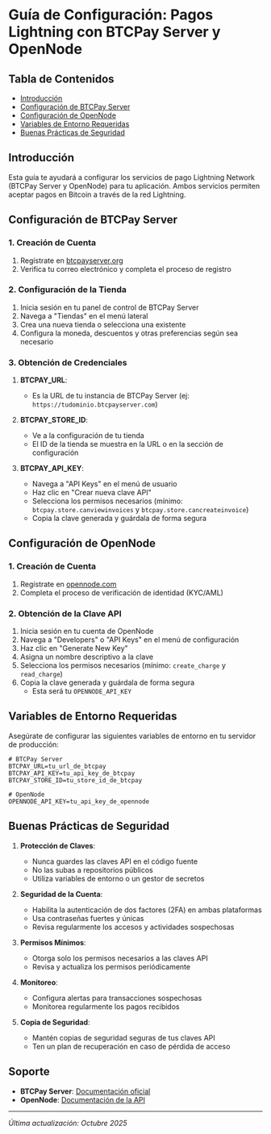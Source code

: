 # Guía de Configuración: Pagos Lightning con BTCPay Server y OpenNode

## Tabla de Contenidos
- [Introducción](#introducción)
- [Configuración de BTCPay Server](#configuración-de-btcpay-server)
- [Configuración de OpenNode](#configuración-de-opennode)
- [Variables de Entorno Requeridas](#variables-de-entorno-requeridas)
- [Buenas Prácticas de Seguridad](#buenas-prácticas-de-seguridad)

## Introducción

Esta guía te ayudará a configurar los servicios de pago Lightning Network (BTCPay Server y OpenNode) para tu aplicación. Ambos servicios permiten aceptar pagos en Bitcoin a través de la red Lightning.

## Configuración de BTCPay Server

### 1. Creación de Cuenta
1. Regístrate en [btcpayserver.org](https://btcpayserver.org/)
2. Verifica tu correo electrónico y completa el proceso de registro

### 2. Configuración de la Tienda
1. Inicia sesión en tu panel de control de BTCPay Server
2. Navega a "Tiendas" en el menú lateral
3. Crea una nueva tienda o selecciona una existente
4. Configura la moneda, descuentos y otras preferencias según sea necesario

### 3. Obtención de Credenciales
1. **BTCPAY_URL**: 
   - Es la URL de tu instancia de BTCPay Server (ej: `https://tudominio.btcpayserver.com`)

2. **BTCPAY_STORE_ID**:
   - Ve a la configuración de tu tienda
   - El ID de la tienda se muestra en la URL o en la sección de configuración

3. **BTCPAY_API_KEY**:
   - Navega a "API Keys" en el menú de usuario
   - Haz clic en "Crear nueva clave API"
   - Selecciona los permisos necesarios (mínimo: `btcpay.store.canviewinvoices` y `btcpay.store.cancreateinvoice`)
   - Copia la clave generada y guárdala de forma segura

## Configuración de OpenNode

### 1. Creación de Cuenta
1. Regístrate en [opennode.com](https://www.opennode.com/)
2. Completa el proceso de verificación de identidad (KYC/AML)

### 2. Obtención de la Clave API
1. Inicia sesión en tu cuenta de OpenNode
2. Navega a "Developers" o "API Keys" en el menú de configuración
3. Haz clic en "Generate New Key"
4. Asigna un nombre descriptivo a la clave
5. Selecciona los permisos necesarios (mínimo: `create_charge` y `read_charge`)
6. Copia la clave generada y guárdala de forma segura
   - Esta será tu `OPENNODE_API_KEY`

## Variables de Entorno Requeridas

Asegúrate de configurar las siguientes variables de entorno en tu servidor de producción:

```env
# BTCPay Server
BTCPAY_URL=tu_url_de_btcpay
BTCPAY_API_KEY=tu_api_key_de_btcpay
BTCPAY_STORE_ID=tu_store_id_de_btcpay

# OpenNode
OPENNODE_API_KEY=tu_api_key_de_opennode
```

## Buenas Prácticas de Seguridad

1. **Protección de Claves**:
   - Nunca guardes las claves API en el código fuente
   - No las subas a repositorios públicos
   - Utiliza variables de entorno o un gestor de secretos

2. **Seguridad de la Cuenta**:
   - Habilita la autenticación de dos factores (2FA) en ambas plataformas
   - Usa contraseñas fuertes y únicas
   - Revisa regularmente los accesos y actividades sospechosas

3. **Permisos Mínimos**:
   - Otorga solo los permisos necesarios a las claves API
   - Revisa y actualiza los permisos periódicamente

4. **Monitoreo**:
   - Configura alertas para transacciones sospechosas
   - Monitorea regularmente los pagos recibidos

5. **Copia de Seguridad**:
   - Mantén copias de seguridad seguras de tus claves API
   - Ten un plan de recuperación en caso de pérdida de acceso

## Soporte

- **BTCPay Server**: [Documentación oficial](https://docs.btcpayserver.org/)
- **OpenNode**: [Documentación de la API](https://developers.opennode.com/)

---

*Última actualización: Octubre 2025*
